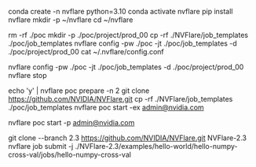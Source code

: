 
conda create -n nvflare python=3.10
conda activate nvflare 
pip install nvflare
mkdir -p ~/nvflare
cd ~/nvflare

rm -rf ./poc
mkdir -p ./poc/project/prod_00
cp -rf ./NVFlare/job_templates ./poc/job_templates
nvflare config -pw ./poc -jt  ./poc/job_templates -d ./poc/project/prod_00
cat ~/.nvflare/config.conf


nvflare config -pw ./poc -jt  ./poc/job_templates -d ./poc/project/prod_00
nvflare stop

echo 'y' | nvflare poc prepare -n 2
git clone https://github.com/NVIDIA/NVFlare.git
cp -rf ./NVFlare/job_templates ./poc/job_templates
nvflare poc start -ex admin@nvidia.com

nvflare poc start -p admin@nvidia.com

git clone --branch 2.3 https://github.com/NVIDIA/NVFlare.git NVFlare-2.3
nvflare job submit -j ./NVFlare-2.3/examples/hello-world/hello-numpy-cross-val/jobs/hello-numpy-cross-val
